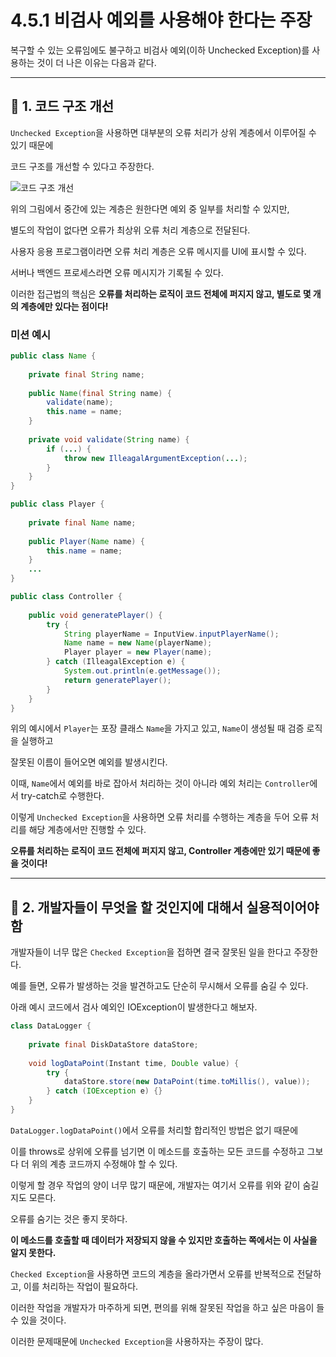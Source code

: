 # 4.5.1 비검사 예외를 사용해야 한다는 주장

복구할 수 있는 오류임에도 불구하고 비검사 예외(이하 Unchecked Exception)를 사용하는 것이 더 나은 이유는 다음과 같다.

---
## 🎯 1. 코드 구조 개선

`Unchecked Exception`을 사용하면 대부분의 오류 처리가 상위 계층에서 이루어질 수 있기 때문에

코드 구조를 개선할 수 있다고 주장한다.

![코드 구조 개선](https://user-images.githubusercontent.com/95729738/222935524-71683151-8eb1-4d41-8f50-a70678cfa655.png)


위의 그림에서 중간에 있는 계층은 원한다면 예외 중 일부를 처리할 수 있지만,

별도의 작업이 없다면 오류가 최상위 오류 처리 계층으로 전달된다.

사용자 응용 프로그램이라면 오류 처리 계층은 오류 메시지를 UI에 표시할 수 있다.

서버나 백엔드 프로세스라면 오류 메시지가 기록될 수 있다.

이러한 접근법의 핵심은 **오류를 처리하는 로직이 코드 전체에 퍼지지 않고, 별도로 몇 개의 계층에만 있다는 점이다!**

### 미션 예시
```java
public class Name {
    
    private final String name;
    
    public Name(final String name) {
        validate(name);
        this.name = name;
    }
    
    private void validate(String name) {
        if (...) {
            throw new IlleagalArgumentException(...);
        }
    }
}
```
```java
public class Player {
    
    private final Name name;
    
    public Player(Name name) {
        this.name = name;
    }
    ...
}
```
```java
public class Controller {
    
    public void generatePlayer() {
        try {
            String playerName = InputView.inputPlayerName();
            Name name = new Name(playerName);
            Player player = new Player(name);
        } catch (IlleagalException e) {
            System.out.println(e.getMessage());
            return generatePlayer();
        }
    }
}
```
위의 예시에서 `Player`는 포장 클래스 `Name`을 가지고 있고, `Name`이 생성될 때 검증 로직을 실행하고 

잘못된 이름이 들어오면 예외를 발생시킨다.

이때, `Name`에서 예외를 바로 잡아서 처리하는 것이 아니라 예외 처리는 `Controller`에서 try-catch로 수행한다.

이렇게 `Unchecked Exception`을 사용하면 오류 처리를 수행하는 계층을 두어 오류 처리를 해당 계층에서만 진행할 수 있다.

**오류를 처리하는 로직이 코드 전체에 퍼지지 않고, Controller 계층에만 있기 때문에 좋을 것이다!**

---

## 🎯 2. 개발자들이 무엇을 할 것인지에 대해서 실용적이어야 함

개발자들이 너무 많은 `Checked Exception`을 접하면 결국 잘못된 일을 한다고 주장한다.

예를 들면, 오류가 발생하는 것을 발견하고도 단순히 무시해서 오류를 숨길 수 있다.

아래 예시 코드에서 검사 예외인 IOException이 발생한다고 해보자.

```java
class DataLogger {
    
    private final DiskDataStore dataStore;
    
    void logDataPoint(Instant time, Double value) {
        try {
            dataStore.store(new DataPoint(time.toMillis(), value));
        } catch (IOException e) {}
    }
}
```
`DataLogger.logDataPoint()`에서 오류를 처리할 합리적인 방법은 없기 때문에

이를 throws로 상위에 오류를 넘기면 이 메소드를 호출하는 모든 코드를 수정하고 그보다 더 위의 계층 코드까지 수정해야 할 수 있다.

이렇게 할 경우 작업의 양이 너무 많기 때문에, 개발자는 여기서 오류를 위와 같이 숨길지도 모른다.

오류를 숨기는 것은 좋지 못하다.

**이 메소드를 호출할 때 데이터가 저장되지 않을 수 있지만 호출하는 쪽에서는 이 사실을 알지 못한다.**

`Checked Exception`을 사용하면 코드의 계층을 올라가면서 오류를 반복적으로 전달하고, 이를 처리하는 작업이 필요하다.

이러한 작업을 개발자가 마주하게 되면, 편의를 위해 잘못된 작업을 하고 싶은 마음이 들 수 있을 것이다.

이러한 문제때문에 `Unchecked Exception`을 사용하자는 주장이 많다.


